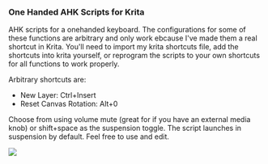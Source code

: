 ### One Handed AHK Scripts for Krita
AHK scripts for a onehanded keyboard. The configurations for some of these functions are arbitrary and only work ebcause I've made them a real shortcut in Krita. You'll need to import my krita shortcuts file, add the shortcuts into krita yourself, or reprogram the scripts to your own shortcuts for all functions to work properly.

Arbitrary shortcuts are:
* New Layer: Ctrl+Insert
* Reset Canvas Rotation: Alt+0

Choose from using volume mute (great for if you have an external media knob) or shift+space as the suspension toggle. The script launches in suspension by default. Feel free to use and edit.

![](https://www.dropbox.com/s/w5j58oavn5qqxcb/sadeskeypad.png?raw=1)
